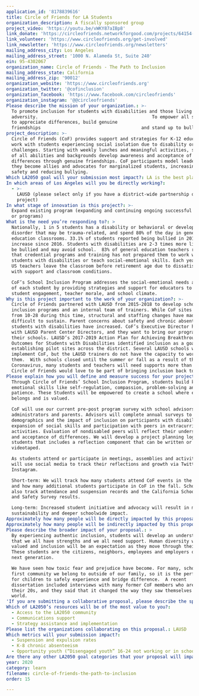 ```yaml
---
application_id: '8178839616'
title: Circle of Friends for LA Students
organization_description: A fiscally sponsored group
project_video: 'https://youtu.be/vWKY87aIBp8'
link_donate: 'https://circleofriends.networkforgood.com/projects/64154-circleofriends'
link_volunteer: 'https://www.circleofriends.org/get-involved'
link_newsletter: 'https://www.circleofriends.org/newsletters'
mailing_address_city: Los Angeles
mailing_address_street: '1000 N. Alameda St, Suite 240'
ein: 95-4302067
organization_name: Circle of Friends - The Path to Inclusion
mailing_address_state: California
mailing_address_zip: '90012'
organization_website: 'https://www.circleofriends.org'
organization_twitter: '@cofinclusion'
organization_facebook: 'https://www.facebook.com/circleofriends'
organization_instagram: '@@circleofriends'
Please describe the mission of your organization.: >-
  To promote inclusion for students with disabilities and those living with
  adversity.                                           To empower all students
  to appreciate differences, build genuine
  friendships                                      and stand up to bullying.  
project_description: >-
  Circle of Friends (CoF) provides support and strategies for K-12 educators who
  work with students experiencing social isolation due to disability or other
  challenges. Starting with weekly lunches and meaningful activities, students
  of all abilities and backgrounds develop awareness and acceptance of
  differences through genuine friendships. CoF participants model leadership as
  they become allies and advocates for marginalized students, increasing school
  safety and reducing bullying.  
Which LA2050 goal will your submission most impact?: LA is the best place to LEARN
In which areas of Los Angeles will you be directly working?:
  - >-
    LAUSD (please select only if you have a district-wide partnership or
    project)
In what stage of innovation is this project?: >-
  Expand existing program (expanding and continuing ongoing successful projects
  or programs)
What is the need you’re responding to?: >
  Nationally, 1 in 5 students has a disability or behavioral or developmental
  disorder that may be trauma-related, and spend 80% of the day in general
  education classrooms. 33.1% of students reported being bullied in 2019, a 5%
  increase since 2016. Students with disabilities are 2-3 times more likely to
  be bullied and may avoid school.  83% of general education teachers report
  that credential programs and training has not prepared them to work with
  students with disabilities or teach social-emotional skills. Each year, 8% of
  US teachers leave the classroom before retirement age due to dissatisfaction
  with support and classroom conditions. 

  CoF’s School Inclusion Program addresses the social-emotional needs and safety
  of each student by providing strategies and support for educators to improve
  student engagement, teacher morale, and school climate. 
Why is this project important to the work of your organization?: >-
  Circle of Friends partnered with LAUSD from 2015-2018 to develop school
  inclusion programs and an internal team of trainers. While CoF sites expanded
  from 10-28 during this time, structural and staffing changes have made it
  difficult to sustain. Parent concerns about safety and chronic absenteeism for
  students with disabilities have increased. CoF’s Executive Director has met
  with LAUSD Parent Center Directors, and they want to bring our program to
  their schools. LAUSD’s 2017-2019 Action Plan for Achieving Breakthroughs in
  Outcomes for Students with Disabilities identified inclusion as a goal,
  establishing pilot sites across the district. Several LAUSD schools want to
  implement CoF, but the LAUSD trainers do not have the capacity to work with
  them.  With schools closed until the summer or fall as a result of the
  Coronavirus, many students and teachers will need supports more than ever.
  Circle of Friends would love to be part of bringing inclusion back to school
Please explain how you will define and measure success for your project.: >
  Through Circle of Friends’ School Inclusion Program, students build key social
  emotional skills like self-regulation, compassion, problem-solving and
  patience. These Students will be empowered to create a school where everyone
  belongs and is valued.

  CoF will use our current pre-post program survey with school advisors,
  administrators and parents. Advisors will complete annual surveys to record
  demographics and the impact of inclusion on participants with disabilities,
  expansion of social skills and participation with peers in extracurricular
  activities. Evaluation of nondisabled peers will reflect their understanding
  and acceptance of differences. We will develop a project planning log for
  students that includes a reflection component that can be written or
  videotaped.

  As students attend or participate in meetings, assemblies and activities, we
  will use social media to track their reflections and growth via Twitter,
  Instagram. 

  Short-term: We will track how many students attend CoF events in the spring
  and how many additional students participate in CoF in the fall. Schools can
  also track attendance and suspension records and the California School Climate
  and Safety Survey results.

  Long-term: Increased student initiative and advocacy will result in more
  sustainability and deeper schoolwide impact.  
Approximately how many people will be directly impacted by this proposal?: '90'
Approximately how many people will be indirectly impacted by this proposal?: '750'
Please describe the broader impact of your proposal.: >
  By experiencing authentic inclusion, students will develop an understanding
  that we all have strengths and we all need support. Human diversity will be
  valued and inclusion will be an expectation as they move through their lives.
  These students are the citizens, neighbors, employees and employers of the
  next generation.  

  We have seen how toxic fear and prejudice have become. For many, school is the
  first community we belong to outside of our family, so it is the perfect place
  for children to safely experience and bridge difference.  A recent
  dissertation included interviews with many former CoF members who are now in
  their 20s, and they said that it changed the way they saw themselves and the
  world. 
'If you are submitting a collaborative proposal, please describe the specific role of partner organizations in the project.': "As a collaborative partner, Los Angeles Unified School District will \n*\tSelect the local district and schools participating\n*\tIdentify onsite CoF Advisors to attend training and be members of the Inclusion Task Force\n*\tArrange coverage and meeting spaces for professional development, planning and meetings\n*\tBe responsible for keeping records of participation, surveys and other documentation for evaluation purposes.\n"
Which of LA2050’s resources will be of the most value to you?:
  - Access to the LA2050 community
  - Communications support
  - Strategy assistance and implementation
Please list the organizations collaborating on this proposal.: LAUSD
Which metrics will your submission impact?:
  - Suspension and expulsion rates
  - K-8 chronic absenteeism
  - Opportunity youth (“Disengaged youth” 16-24 not working or in school)
Are there any other LA2050 goal categories that your proposal will impact?: []
year: 2020
category: learn
filename: circle-of-friends-the-path-to-inclusion
order: 15

---
```

